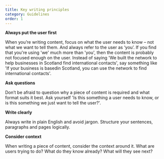 ```yaml
---
title: Key writing principles
category: Guidelines
order: 1
---
```


**Always put the user first**

When you’re writing content, focus on what the user needs to know – not what we want to tell them. And always refer to the user as ‘you’. If you find that you're using 'we' much more than 'you', then the content is probably not focused enough on the user. Instead of saying 'We built the network to help businesses in Scotland find international contacts', say something like 'If your business is basedin Scotland, you can use the network to find international contacts'. 

**Ask questions**

Don’t be afraid to question why a piece of content is required and what format suits it best. Ask yourself 'Is this something a user needs to know, or is this something we just want to tell the user?'. 

**Write clearly**

Always write in plain English and avoid jargon. Structure your sentences, paragraphs and pages logically.

**Consider context**

When writing a piece of content, consider the context around it. What are users trying to do? What do they know already? What will they see next?
